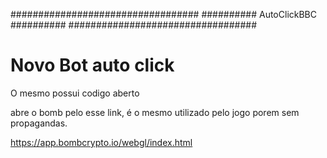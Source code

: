 ##################################
########## AutoClickBBC ##########
##################################

<h1>Novo Bot auto click</h1>


O mesmo possui codigo aberto


abre o bomb pelo esse link, é o mesmo utilizado pelo jogo porem sem propagandas.


https://app.bombcrypto.io/webgl/index.html
